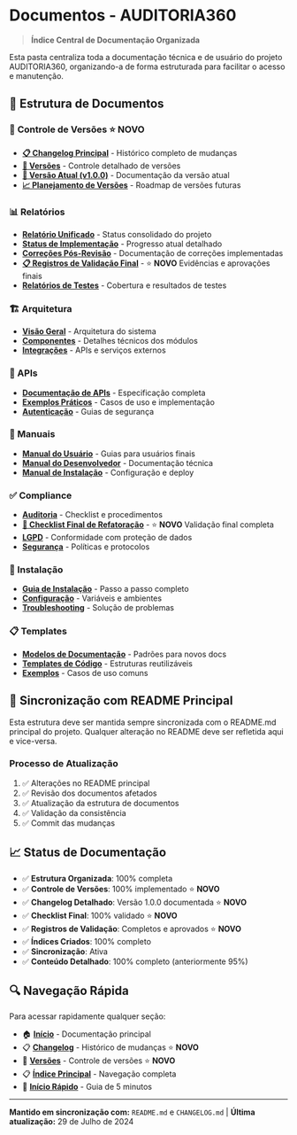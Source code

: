 # Documentos - AUDITORIA360

> **Índice Central de Documentação Organizada**

Esta pasta centraliza toda a documentação técnica e de usuário do projeto AUDITORIA360, organizando-a de forma estruturada para facilitar o acesso e manutenção.

## 📁 Estrutura de Documentos

### 🔢 **Controle de Versões** ⭐ **NOVO**
- **[📋 Changelog Principal](../../CHANGELOG.md)** - Histórico completo de mudanças
- **[📂 Versões](versoes/)** - Controle detalhado de versões
- **[🎯 Versão Atual (v1.0.0)](versoes/v1.0.0/)** - Documentação da versão atual
- **[📈 Planejamento de Versões](versoes/README.md)** - Roadmap de versões futuras

### 📊 Relatórios
- **[Relatório Unificado](relatorios/relatorio-unificado.md)** - Status consolidado do projeto
- **[Status de Implementação](relatorios/status-implementacao.md)** - Progresso atual detalhado
- **[Correções Pós-Revisão](relatorios/pos-revisao-correcoes.md)** - Documentação de correções implementadas
- **[📋 Registros de Validação Final](relatorios/registros-validacao-final.md)** - ⭐ **NOVO** Evidências e aprovações finais
- **[Relatórios de Testes](relatorios/)** - Cobertura e resultados de testes

### 🏗️ Arquitetura
- **[Visão Geral](arquitetura/visao-geral.md)** - Arquitetura do sistema
- **[Componentes](arquitetura/)** - Detalhes técnicos dos módulos
- **[Integrações](arquitetura/)** - APIs e serviços externos

### 🔗 APIs
- **[Documentação de APIs](apis/api-documentation.md)** - Especificação completa
- **[Exemplos Práticos](apis/)** - Casos de uso e implementação
- **[Autenticação](apis/)** - Guias de segurança

### 📖 Manuais
- **[Manual do Usuário](manuais/)** - Guias para usuários finais
- **[Manual do Desenvolvedor](manuais/)** - Documentação técnica
- **[Manual de Instalação](manuais/)** - Configuração e deploy

### ✅ Compliance
- **[Auditoria](compliance/)** - Checklist e procedimentos
- **[🎯 Checklist Final de Refatoração](compliance/checklist-final-refatoracao.md)** - ⭐ **NOVO** Validação final completa
- **[LGPD](compliance/)** - Conformidade com proteção de dados
- **[Segurança](compliance/)** - Políticas e protocolos

### 🚀 Instalação
- **[Guia de Instalação](instalacao/)** - Passo a passo completo
- **[Configuração](instalacao/)** - Variáveis e ambientes
- **[Troubleshooting](instalacao/)** - Solução de problemas

### 📋 Templates
- **[Modelos de Documentação](templates/)** - Padrões para novos docs
- **[Templates de Código](templates/)** - Estruturas reutilizáveis
- **[Exemplos](templates/)** - Casos de uso comuns

## 🔄 Sincronização com README Principal

Esta estrutura deve ser mantida sempre sincronizada com o README.md principal do projeto. Qualquer alteração no README deve ser refletida aqui e vice-versa.

### Processo de Atualização
1. ✅ Alterações no README principal
2. ✅ Revisão dos documentos afetados
3. ✅ Atualização da estrutura de documentos
4. ✅ Validação da consistência
5. ✅ Commit das mudanças

## 📈 Status de Documentação

- ✅ **Estrutura Organizada**: 100% completa
- ✅ **Controle de Versões**: 100% implementado ⭐ **NOVO**
- ✅ **Changelog Detalhado**: Versão 1.0.0 documentada ⭐ **NOVO**  
- ✅ **Checklist Final**: 100% validado ⭐ **NOVO**
- ✅ **Registros de Validação**: Completos e aprovados ⭐ **NOVO**
- ✅ **Índices Criados**: 100% completo
- ✅ **Sincronização**: Ativa
- ✅ **Conteúdo Detalhado**: 100% completo (anteriormente 95%)

## 🔍 Navegação Rápida

Para acessar rapidamente qualquer seção:
- 🏠 **[Início](../README.md)** - Documentação principal
- 📋 **[Changelog](../../CHANGELOG.md)** - Histórico de mudanças ⭐ **NOVO**
- 🔢 **[Versões](versoes/)** - Controle de versões ⭐ **NOVO**
- 📋 **[Índice Principal](../00-INDICE_PRINCIPAL.md)** - Navegação completa
- 🚀 **[Início Rápido](../01-INICIO_RAPIDO.md)** - Guia de 5 minutos

---

**Mantido em sincronização com:** `README.md` e `CHANGELOG.md` | **Última atualização:** 29 de Julho de 2024